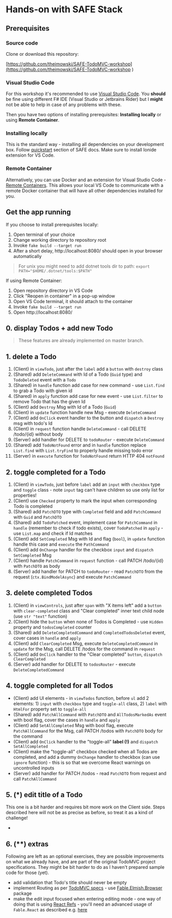 # Hands-on with SAFE Stack

## Prerequisites

### Source code

Clone or download this repository:

[https://github.com/theimowski/SAFE-TodoMVC-workshop](https://github.com/theimowski/SAFE-TodoMVC-workshop
)

### Visual Studio Code

For this workshop it's recommended to use [Visual Studio Code](https://code.visualstudio.com/download). You **should** be fine using different F# IDE (Visual Studio or Jetbrains Rider) but I **might** not be able to help in case of any problems with these.

Then you have two options of installing prerequisites: **Installing locally** or using **Remote Container**.

### Installing locally

This is the standard way - installing all dependencies on your development box. Follow [quickstart](https://safe-stack.github.io/docs/quickstart/) section of SAFE docs. Make sure to install Ionide extension for VS Code.

### Remote Container

Alternatively, you can use Docker and an extension for Visual Studio Code - [Remote Containers](https://marketplace.visualstudio.com/items?itemName=ms-vscode-remote.remote-containers). This allows your local VS Code to communicate with a remote Docker container that will have all other dependencies installed for you.

## Get the app running

If you choose to install prerequisites locally:

1. Open terminal of your choice
1. Change working directory to repository root
1. Invoke `fake build --target run`
1. After a short delay, http://localhost:8080/ should open in your browser automatically

> For unix you might need to add dotnet tools dir to path: `export PATH="$HOME/.dotnet/tools:$PATH"`

If using Remote Container:

1. Open repository directory in VS Code
1. Click "Reopen in container" in a pop-up window
1. Open VS Code terminal, it should attach to the container
1. Invoke `fake build --target run`
1. Open http://localhost:8080/

## 0. display Todos + add new Todo

> These features are already implemented on master branch.

## 1. delete a Todo

1. (Client) in `viewTodo`, just after the `label` add a `button` with `destroy` class
1. (Shared) add `DeleteCommand` with Id of a Todo (`Guid` type) and `TodoDeleted` event with a `Todo`
1. (Shared) in `handle` function add case for new command - use `List.find` to grab a Todo with given id
1. (Shared) in `apply` function add case for new event - use `List.filter` to remove Todo that has the given Id
1. (Client) add `Destroy` Msg with Id of a Todo (`Guid`)
1. (Client) in `update` function handle new Msg - execute `DeleteCommand`
1. (Client) add `OnClick` event handler to the button and `dispatch` a `Destroy` msg with todo's Id
1. (Client) in `request` function handle `DeleteCommand` - call DELETE /todo/{id} without body
1. (Server) add handler for DELETE to `todoRouter` - execute `DeleteCommand`
1. (Shared) add `TodoNotFound` error and in `handle` function replace `List.find` with `List.tryFind` to properly handle missing todo error
1. (Server) in `execute` function for `TodoNotFound` return HTTP 404 `notFound`

## 2. toggle completed for a Todo

1. (Client) in `viewTodo`, just before `label` add an `input` with `checkbox` type and `toggle` class - note `input` tag can't have children so use only list for properties!
1. (Client) use `Checked` property to mark the input when corresponding Todo is completed
1. (Shared) add `PatchDTO` type with `Completed` field and add `PatchCommand` with `Guid` and `PatchDTO`
1. (Shared) add `TodoPatched` event, implement case for `PatchCommand` in `handle` (remember to check if todo exists), cover `TodoPatched` in `apply` - use `List.map` and check if Id matches
1. (Client) add `SetCompleted` Msg with Id and flag (`bool`), in `update` function handle this case and `execute` the `PathCommand`
1. (Client) add `OnChange` handler for the checkbox `input` and `dispatch` `SetCompleted` Msg
1. (Client) handle `PatchCommand` in `request` function - call PATCH /todo/{id} with `PatchDTO` as body
1. (Server) add handler for PATCH to `todoRouter` - read `PatchDTO` from the request (`ctx.BindModelAsync`) and execute `PatchCommand`

## 3. delete completed Todos

1. (Client) in `viewControls`, just after `span` with "X items left" add a `button` with `clear-completed` class and "Clear completed" inner text child node (use `str "text"` function)
1. (Client) hide the `button` when none of Todos is Completed - use `Hidden` property and `todosCompleted` counter
1. (Shared) add `DeleteCompletedCommand` and `CompletedTodosDeleted` event, cover cases in `handle` and `apply`
1. (Client) add `ClearCompleted` Msg, execute `DeleteCompletedCommand` in `update` for the Msg, call DELETE /todos for the command in `request`
1. (Client) add `OnClick` handler to the "Clear completed" `button`, `dispatch ClearCompleted`
1. (Server) add handler for DELETE to `todosRouter` - execute `DeleteCompletedCommand`

## 4. toggle completed for all Todos

* (Client) add UI elements - in `viewTodos` function, before `ul` add 2 elements: 1) `input` with `checkbox` type and `toggle-all` class, 2) `label` with `HtmlFor` property set to `toggle-all`
* (Shared) add `PatchAllCommand` with `PatchDTO` and `AllTodosMarkedAs` event with bool flag, cover the cases in `handle` and `apply`
* (Client) add `SetAllCompleted` Msg with bool flag, execute `PatchAllCommand` for the Msg, call PATCH /todos with `PatchDTO` body for the command
* (Client) add `OnClick` handler to the "toggle-all" **label (!)** and `dispatch SetAllCompleted`
* (Client) make the "toggle-all" checkbox checked when all Todos are completed, and add a dummy `OnChange` handler to checkbox (can use `ignore` function) - this is so that we overcome React warnings on uncontrolled inputs
* (Server) add handler for PATCH /todos - read `PatchDTO` from request and call `PatchAllCommand`

## 5. (*) edit title of a Todo

This one is a bit harder and requires bit more work on the Client side.
Steps described here will not be as precise as before, so treat it as a kind of challenge!

*

## 6. (**) extras

Following are left as an optional exercises, they are possible improvements on what we already have, and are part of the original TodoMVC project specifications.
They might be bit harder to do as I haven't prepared sample code for those (yet).

* add validation that Todo's title should never be empty
* implement Routing as per [TodoMVC specs](https://github.com/tastejs/todomvc/blob/master/app-spec.md#routing) - use [Fable.Elmish.Browser](https://elmish.github.io/browser/index.html) package
* make the edit input focused when entering editing mode - one way of doing that is using [React Refs](https://pl.reactjs.org/docs/refs-and-the-dom.html) - you'll need an advanced usage of `Fable.React` as described e.g. [here](https://fable.io/blog/Announcing-Fable-React-5.html)
